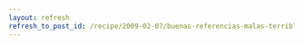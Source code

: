 ```yaml
---
layout: refresh
refresh_to_post_id: /recipe/2009-02-07/buenas-referencias-malas-terribles-referencias
---
```

